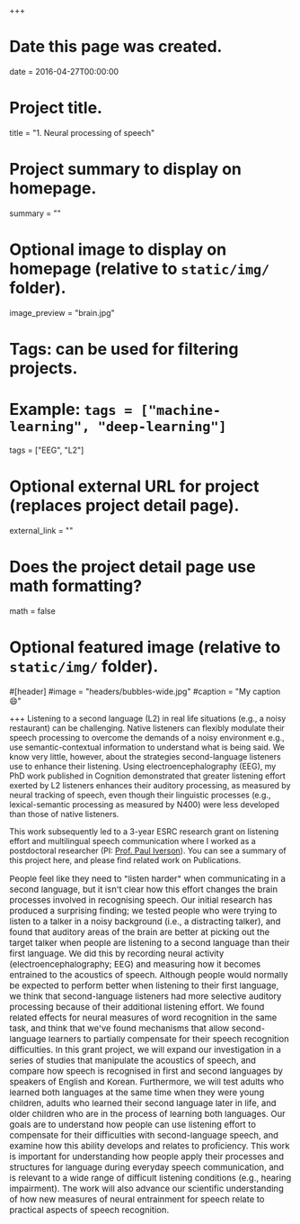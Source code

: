 +++
# Date this page was created.
date = 2016-04-27T00:00:00

# Project title.
title = "1. Neural processing of speech"

# Project summary to display on homepage.
summary = ""

# Optional image to display on homepage (relative to `static/img/` folder).
image_preview = "brain.jpg"

# Tags: can be used for filtering projects.
# Example: `tags = ["machine-learning", "deep-learning"]`
tags = ["EEG", "L2"]

# Optional external URL for project (replaces project detail page).
external_link = ""

# Does the project detail page use math formatting?
math = false

# Optional featured image (relative to `static/img/` folder).
#[header]
#image = "headers/bubbles-wide.jpg"
#caption = "My caption :smile:"

+++
Listening to a second language (L2) in real life situations (e.g., a noisy restaurant) can be challenging. Native listeners can flexibly modulate their speech processing to overcome the demands of a noisy environment e.g., use semantic-contextual information to understand what is being said. We know very little, however, about the strategies second-language listeners use to enhance their listening. Using electroencephalography (EEG), my PhD work published in Cognition demonstrated that greater listening effort exerted by L2 listeners enhances their auditory processing, as measured by neural tracking of speech, even though their linguistic processes (e.g., lexical-semantic processing as measured by N400) were less developed than those of native listeners.

This work subsequently led to a 3-year ESRC research grant on listening effort and multilingual speech communication where I worked as a postdoctoral researcher (PI: [Prof. Paul Iverson](https://www.ucl.ac.uk/pals/people/paul-iverson)). You can see a summary of this project here, and please find related work on Publications.

<p style="font-size:15px"> 
People feel like they need to "listen harder" when communicating in a second language, but it isn't clear how this effort changes the brain processes involved in recognising speech. Our initial research has produced a surprising finding; we tested people who were trying to listen to a talker in a noisy background (i.e., a distracting talker), and found that auditory areas of the brain are better at picking out the target talker when people are listening to a second language than their first language. We did this by recording neural activity (electroencephalography; EEG) and measuring how it becomes entrained to the acoustics of speech. Although people would normally be expected to perform better when listening to their first language, we think that second-language listeners had more selective auditory processing because of their additional listening effort. We found related effects for neural measures of word recognition in the same task, and think that we've found mechanisms that allow second-language learners to partially compensate for their speech recognition difficulties. In this grant project, we will expand our investigation in a series of studies that manipulate the acoustics of speech, and compare how speech is recognised in first and second languages by speakers of English and Korean. Furthermore, we will test adults who learned both languages at the same time when they were young children, adults who learned their second language later in life, and older children who are in the process of learning both languages. Our goals are to understand how people can use listening effort to compensate for their difficulties with second-language speech, and examine how this ability develops and relates to proficiency. This work is important for understanding how people apply their processes and structures for language during everyday speech communication, and is relevant to a wide range of difficult listening conditions (e.g., hearing impairment). The work will also advance our scientific understanding of how new measures of neural entrainment for speech relate to practical aspects of speech recognition.
</p>